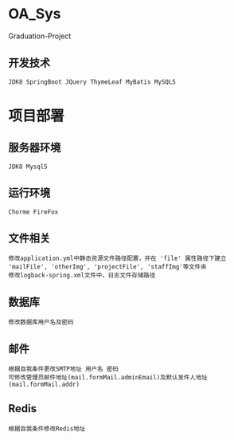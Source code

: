 # OA_Sys
Graduation-Project

## 开发技术

	JDK8 SpringBoot JQuery ThymeLeaf MyBatis MySQL5

# 项目部署

## 服务器环境

	JDK8 Mysql5
	
## 运行环境

	Chorme FireFox
	
## 文件相关

	修改application.yml中静态资源文件路径配置，并在 'file' 属性路径下建立 'mailFile', 'otherImg', 'projectFile', 'staffImg'等文件夹
	修改logback-spring.xml文件中，日志文件存储路径

## 数据库

	修改数据库用户名及密码
	
## 邮件

	根据自我条件更改SMTP地址 用户名 密码
	可修改管理员邮件地址(mail.formMail.adminEmail)及默认发件人地址(mail.formMail.addr)
	
## Redis

	根据自我条件修改Redis地址
	